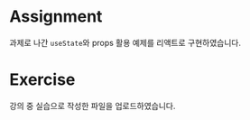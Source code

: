 
# Assignment

과제로 나간 `useState`와 props 활용 예제를 리액트로 구현하였습니다.

# Exercise

강의 중 실습으로 작성한 파일을 업로드하였습니다.
